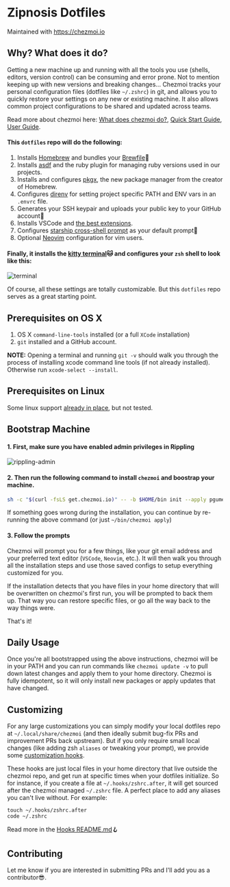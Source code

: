 # Zipnosis Dotfiles

Maintained with https://chezmoi.io

## Why? What does it do?

Getting a new machine up and running with all the tools you use (shells, editors, version control) can be consuming and error prone. Not to mention keeping up with new versions and breaking changes... Chezmoi tracks your personal configuration files (dotfiles like `~/.zshrc`) in git, and allows you to quickly restore your settings on any new or existing machine. It also allows common project configurations to be shared and updated across teams.

Read more about chezmoi here: [What does chezmoi do?](https://www.chezmoi.io/what-does-chezmoi-do), [Quick Start Guide](https://www.chezmoi.io/quick-start), [User Guide](https://www.chezmoi.io/user-guide/command-overview).

#### This `dotfiles` repo will do the following:

1. Installs [Homebrew](https://brew.sh/) and bundles your [Brewfile](https://github.com/pgumeson-fabric/dotfiles/blob/main/Brewfile.tmpl):beer:
1. Installs [asdf](https://asdf-vm.com/) and the ruby plugin for managing ruby versions used in our projects.
1. Installs and configures [pkgx](https://pkgx.sh), the new package manager from the creator of Homebrew.
1. Configures [direnv](https://direnv.net) for setting project specific PATH and ENV vars in an `.envrc` file.
1. Generates your SSH keypair and uploads your public key to your GitHub account:key:
1. Installs VSCode and [the best extensions](https://github.com/pgumeson-fabric/dotfiles/blob/main/Brewfile.tmpl#L57-L88).
1. Configures [starship cross-shell prompt](https://starship.rs) as your default prompt:rocket:
1. Optional [Neovim](https://neovim.io) configuration for vim users.

#### Finally, it installs the [kitty terminal](https://sw.kovidgoyal.net/kitty):cat: and configures your `zsh` shell to look like this:
![terminal](https://github.com/pgumeson-fabric/dotfiles/assets/145386658/a9a70308-c093-4d38-9de0-19417226b327)

Of course, all these settings are totally customizable. But this `dotfiles` repo serves as a great starting point.

## Prerequisites on OS X

1. OS X `command-line-tools` installed (or a full `XCode` installation)
2. `git` installed and a GitHub account.

**NOTE:** Opening a terminal and running `git -v` should walk you through the
process of installing xcode command line tools (if not already installed).
Otherwise run `xcode-select --install`.

## Prerequisites on Linux

Some linux support [already in place](https://github.com/pgumeson-fabric/dotfiles/blob/main/.chezmoi.toml.tmpl#L72-L82), but not tested.

## Bootstrap Machine

#### 1. First, make sure you have enabled admin privileges in Rippling
![rippling-admin](https://github.com/pgumeson-fabric/dotfiles/assets/145386658/fe543828-1d1f-4472-96ba-96bb869ae9fb)

#### 2. Then run the following command to install `chezmoi` and boostrap your machine.

```sh
sh -c "$(curl -fsLS get.chezmoi.io)" -- -b $HOME/bin init --apply pgumeson-fabric
```

If something goes wrong during the installation, you can continue by re-running the above command (or just `~/bin/chezmoi apply`)

#### 3. Follow the prompts
Chezmoi will prompt you for a few things, like your git email address and your preferred text editor (`VSCode`, `Neovim`, etc.). It will then walk you through all the installation steps and use those saved configs to setup everything customized for you.

If the installation detects that you have files in your home directory that will be overwritten on chezmoi's first run, you will be prompted to back them up. That way you can restore specific files, or go all the way back to the way things were.

That's it!

## Daily Usage

Once you're all bootstrapped using the above instructions, chezmoi will be in your PATH and you can run commands like `chezmoi update -v` to pull down latest changes and apply them to your home directory. Chezmoi is fully idempotent, so it will only install new packages or apply updates that have changed.

## Customizing

For any large customizations you can simply modify your local dotfiles repo at `~/.local/share/chezmoi` (and then ideally submit bug-fix PRs and improvement PRs back upstream). But if you only require small local changes (like adding zsh `aliases` or tweaking your prompt), we provide some [customization hooks](https://github.com/pgumeson-fabric/dotfiles/blob/main/dot_hooks/README.md).

These hooks are just local files in your home directory that live outside the chezmoi repo, and get run at specific times when your dotfiles initialize. So for instance, if you create a file at `~/.hooks/zshrc.after`, it will get sourced after the chezmoi managed `~/.zshrc` file. A perfect place to add any aliases you can't live without. For example:

```shell
touch ~/.hooks/zshrc.after
code ~/.zshrc
```

Read more in the [Hooks README.md](https://github.com/pgumeson-fabric/dotfiles/blob/main/dot_hooks/README.md):hook:

## Contributing

Let me know if you are interested in submitting PRs and I'll add you as a contributor:sunglasses:.
